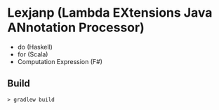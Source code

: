 # Lexjanp (Lambda EXtensions Java ANnotation Processor)

* do (Haskell)
* for (Scala)
* Computation Expression (F#)

## Build

```
> gradlew build
```

